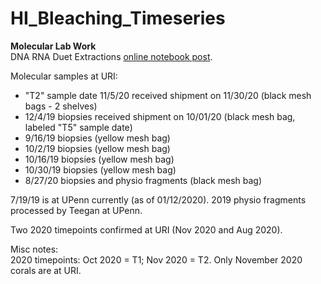 # HI_Bleaching_Timeseries

**Molecular Lab Work**  
DNA RNA Duet Extractions [online notebook post](https://emmastrand.github.io/EmmaStrand_Notebook/Kbay-Bleaching-2019-DNA-RNA-Extractions/).

Molecular samples at URI:  
- "T2" sample date 11/5/20 received shipment on 11/30/20 (black mesh bags - 2 shelves)
- 12/4/19 biopsies received shipment on 10/01/20 (black mesh bag, labeled "T5" sample date)  
- 9/16/19 biopsies (yellow mesh bag)
- 10/2/19 biopsies (yellow mesh bag)  
- 10/16/19 biopsies (yellow mesh bag)  
- 10/30/19 biopsies (yellow mesh bag)   
- 8/27/20 biopsies and physio fragments (black mesh bag)

7/19/19 is at UPenn currently (as of 01/12/2020). 2019 physio fragments processed by Teegan at UPenn.

Two 2020 timepoints confirmed at URI (Nov 2020 and Aug 2020).

Misc notes:  
2020 timepoints: Oct 2020 = T1; Nov 2020 = T2. Only November 2020 corals are at URI.
